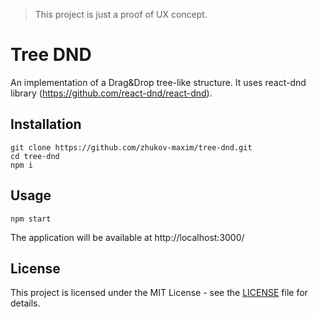> This project is just a proof of UX concept.

# Tree DND

An implementation of a Drag&Drop tree-like structure.
It uses react-dnd library (https://github.com/react-dnd/react-dnd).

## Installation

```
git clone https://github.com/zhukov-maxim/tree-dnd.git
cd tree-dnd
npm i
```

## Usage

```
npm start
```

The application will be available at http://localhost:3000/

## License

This project is licensed under the MIT License - see the [LICENSE](LICENSE) file for details.
